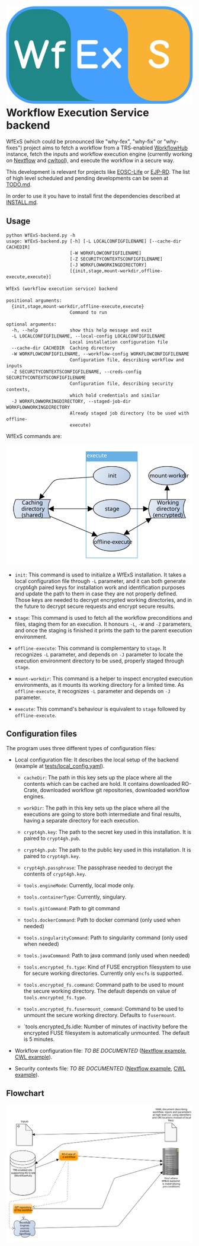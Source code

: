 # ![WfExS-backend:](docs/logo/WfExS-logo-final_paths.svg) Workflow Execution Service backend

WfExS (which could be pronounced like "why-fex", "why-fix" or "why-fixes") project aims to fetch a workflow from a TRS-enabled [WorkflowHub](https://workflowhub.eu) instance,
fetch the inputs and workflow execution engine (currently working on [Nextflow](https://www.nextflow.io/)
and [cwltool](https://github.com/common-workflow-language/cwltool)), and execute the workflow in a
secure way.

This development is relevant for projects like [EOSC-Life](https://www.eosc-life.eu/) or [EJP-RD](https://www.ejprarediseases.org/). The list of high level scheduled and pending developments can be seen at [TODO.md](TODO.md).

In order to use it you have to install first the dependencies described at [INSTALL.md](INSTALL.md).

## Usage

```
python WfExS-backend.py -h
usage: WfExS-backend.py [-h] [-L LOCALCONFIGFILENAME] [--cache-dir CACHEDIR]
                        [-W WORKFLOWCONFIGFILENAME]
                        [-Z SECURITYCONTEXTSCONFIGFILENAME]
                        [-J WORKFLOWWORKINGDIRECTORY]
                        [{init,stage,mount-workdir,offline-execute,execute}]

WfExS (workflow execution service) backend

positional arguments:
  {init,stage,mount-workdir,offline-execute,execute}
                        Command to run

optional arguments:
  -h, --help            show this help message and exit
  -L LOCALCONFIGFILENAME, --local-config LOCALCONFIGFILENAME
                        Local installation configuration file
  --cache-dir CACHEDIR  Caching directory
  -W WORKFLOWCONFIGFILENAME, --workflow-config WORKFLOWCONFIGFILENAME
                        Configuration file, describing workflow and inputs
  -Z SECURITYCONTEXTSCONFIGFILENAME, --creds-config SECURITYCONTEXTSCONFIGFILENAME
                        Configuration file, describing security contexts,
                        which hold credentials and similar
  -J WORKFLOWWORKINGDIRECTORY, --staged-job-dir WORKFLOWWORKINGDIRECTORY
                        Already staged job directory (to be used with offline-
                        execute)
```

WfExS commands are:

![WfExS-backend commands](docs/wfexs-commands.svg)

* `init`: This command is used to initialize a WfExS installation. It takes a local configuration file through `-L` parameter, and it can both generate crypt4gh paired keys for installation work and identification purposes and update the path to them in case they are not properly defined. Those keys are needed to decrypt encrypted working directories, and in the future to decrypt secure requests and encrypt secure results.

* `stage`: This command is used to fetch all the workflow preconditions and files, staging them for an execution. It honours `-L`, `-W` and `-Z` parameters, and once the staging is finished it prints the path to the parent execution environment.

* `offline-execute`: This command is complementary to `stage`. It recognizes `-L` parameter, and depends on `-J` parameter to locate the execution environment directory to be used, properly staged through `stage`.

* `mount-workdir`: This command is a helper to inspect encrypted execution environments, as it mounts its working directory for a limited time. As `offline-execute`, it recognizes `-L` parameter and depends on `-J` parameter.

* `execute`: This command's behaviour is equivalent to `stage` followed by `offline-execute`.

## Configuration files

The program uses three different types of configuration files:

* Local configuration file: It describes the local setup of the backend (example at [tests/local_config.yaml](tests/local_config.yaml)).
  
  - `cacheDir`: The path in this key sets up the place where all the contents which can be cached are hold. It contains downloaded RO-Crate,
     downloaded workflow git repositories, downloaded workflow engines.
  
  - `workDir`: The path in this key sets up the place where all the executions are going to store both intermediate and final results,
    having a separate directory for each execution.
  
  - `crypt4gh.key`: The path to the secret key used in this installation. It is paired to `crypt4gh.pub`.
  
  - `crypt4gh.pub`: The path to the public key used in this installation. It is paired to `crypt4gh.key`.
  
  - `crypt4gh.passphrase`: The passphrase needed to decrypt the contents of `crypt4gh.key`.
  
  - `tools.engineMode`: Currently, local mode only.
  
  - `tools.containerType`: Currently, singulary.
  
  - `tools.gitCommand`: Path to git command

  - `tools.dockerCommand`: Path to docker command (only used when needed)

  - `tools.singularityCommand`: Path to singularity command (only used when needed)

  - `tools.javaCommand`: Path to java command (only used when needed)
  
  - `tools.encrypted_fs.type`: Kind of FUSE encryption filesystem to use for secure working directories. Currently only `encfs` is supported.
  
  - `tools.encrypted_fs.command`: Command path to be used to mount the secure working directory. The default depends on value of `tools.encrypted_fs.type`.
  
  - `tools.encrypted_fs.fusermount_command`: Command to be used to unmount the secure working directory. Defaults to `fusermount`.
  
  - `tools.encrypted_fs.idle: Number of minutes of inactivity before the encrypted FUSE filesystem is automatically unmounted. The default is 5 minutes.
  
* Workflow configuration file: _TO BE DOCUMENTED_ ([Nextflow example](tests/wetlab2variations_execution_nxf.yaml), [CWL example](tests/wetlab2variations_execution_cwl.yaml)).

* Security contexts file: _TO BE DOCUMENTED_ ([Nextflow example](tests/wetlab2variations_credentials_nxf.yaml), [CWL example](tests/wetlab2variations_credentials_cwl.yaml)).


## Flowchart

![WfExS-backend flowchart](docs/wfexs-flowchart.svg)
